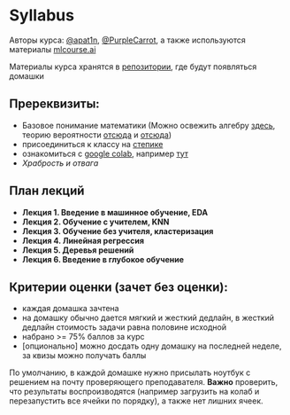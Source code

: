 # Syllabus

Авторы курса: [@apat1n](https://t.me/apat1n), [@PurpleCarrot](https://t.me/PurpleCarrot), а также используются материалы [mlcourse.ai](https://github.com/Yorko/mlcourse.ai)

Материалы курса хранятся в [репозитории](https://github.com/apat1n/ml_pandan_2022), где будут появляться домашки

## Пререквизиты:
- Базовое понимание математики (Можно освежить алгебру [здесь](https://algorithmica.org/ru/linalg), теорию вероятности [отсюда](https://stepik.org/lesson/10107/step/1?unit=1951) и [отсюда](https://towardsdatascience.com/a-probability-crash-course-for-data-science-cd4b4fae03bc))
- присоединиться к классу на  [степике](https://stepik.org/join-class/335f0c4e5a14c30eef50395deac21f2614ebd90b)
- ознакомиться с [google colab](https://colab.research.google.com/), например [тут](https://medium.com/@janpoleszczuk/%D0%BF%D0%B5%D1%80%D0%B2%D1%8B%D0%B5-%D1%88%D0%B0%D0%B3%D0%B8-%D0%B2-google-colab-9cd511581cd6)
- *Храбрость и отвага*

## План лекций
- **Лекция 1. Введение в машинное обучение, EDA**
- **Лекция 2. Обучение с учителем, KNN**
- **Лекция 3. Обучение без учителя, кластеризация**
- **Лекция 4. Линейная регрессия**
- **Лекция 5. Деревья решений**
- **Лекция 6. Введение в глубокое обучение**

## Критерии оценки (зачет без оценки):
- каждая домашка зачтена
- на домашку обычно дается мягкий и жесткий дедлайн, в жесткий дедлайн стоимость задачи равна половине исходной
- набрано >= 75% баллов за курс
- [опционально] можно досдать одну домашку на последней неделе, за квизы можно получать баллы

 По умолчанию, в каждой домашке нужно присылать ноутбук с решением на почту проверяющего преподавателя. **Важно** проверить, что результаты воспроизводятся (например загрузить на колаб и перезапустить все ячейки по порядку), а также нет лишних ячеек.
